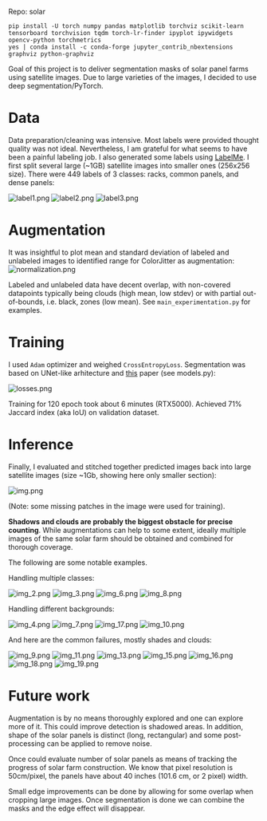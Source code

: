 Repo: solar

```
pip install -U torch numpy pandas matplotlib torchviz scikit-learn tensorboard torchvision tqdm torch-lr-finder ipyplot ipywidgets opencv-python torchmetrics
yes | conda install -c conda-forge jupyter_contrib_nbextensions graphviz python-graphviz
```

Goal of this project is to deliver segmentation masks of solar panel farms 
using satellite images. Due to large varieties of the images, I decided to use deep segmentation/PyTorch. 

# Data 

Data preparation/cleaning was intensive. Most labels were provided thought quality was not ideal. Nevertheless, 
I am grateful for what seems to have been a painful labeling job. I also generated some labels 
using [LabelMe](https://github.com/wkentaro/labelme). 
I first split several large (~1GB) satellite images into smaller ones (256x256 size). 
There were 449 labels of 3 classes: racks, common panels, and dense panels:

![label1.png](assets/label1.png)
![label2.png](assets/label2.png)
![label3.png](assets/label3.png)

# Augmentation

It was insightful to plot mean and standard deviation of labeled and unlabeled images to identified range for 
ColorJitter as augmentation:
![normalization.png](assets/normalization.png)

Labeled and unlabeled data have decent overlap, with non-covered datapoints typically being clouds 
(high mean, low stdev) or with partial out-of-bounds, i.e. black, zones (low mean). 
See `main_experimentation.py` for examples. 

# Training

I used `Adam` optimizer and weighed `CrossEntropyLoss`. Segmentation was based on UNet-like arhitecture 
and [this](https://arxiv.org/abs/1505.04366) paper (see models.py):

![losses.png](assets/losses.png)

Training for 120 epoch took about 6 minutes (RTX5000). Achieved 71% Jaccard index (aka IoU) on validation dataset.

# Inference

Finally, I evaluated and stitched together predicted images back into large satellite images (size ~1Gb, 
showing here only smaller section):

![img.png](assets/img.png)

(Note: some missing patches in the image were used for training).

**Shadows and clouds are probably the biggest obstacle for precise counting**. While augmentations can help to some extent,
ideally multiple images of the same solar farm should be obtained and combined for thorough coverage.

The following are some notable examples.

Handling multiple classes: 

![img_2.png](assets/img_2.png) 
![img_3.png](assets/img_3.png)
![img_6.png](assets/img_6.png)
![img_8.png](assets/img_8.png) 

Handling different backgrounds:

![img_4.png](assets/img_4.png) 
![img_7.png](assets/img_7.png)
![img_17.png](assets/img_17.png)
![img_10.png](assets/img_10.png) 
 

And here are the common failures, mostly shades and clouds:

![img_9.png](assets/img_9.png) 
![img_11.png](assets/img_11.png)
![img_13.png](assets/img_13.png)
![img_15.png](assets/img_15.png) 
![img_16.png](assets/img_16.png)
![img_18.png](assets/img_18.png)
![img_19.png](assets/img_19.png)

# Future work

Augmentation is by no means thoroughly explored and one can explore more of it. This could improve detection is shadowed 
areas. In addition, shape of the solar panels is distinct (long, rectangular) and some post-processing can be applied 
to remove noise.

Once could evaluate number of solar panels as means of tracking the progress of solar farm construction. 
We know that pixel resolution is 50cm/pixel, the panels have about 40 inches (101.6 cm, or 2 pixel) width.

Small edge improvements can be done by allowing for some overlap when cropping large images. 
Once segmentation is done we can combine the masks and the edge effect will disappear.
